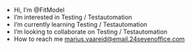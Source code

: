 -  Hi, I’m @FitModel
-  I’m interested in Testing / Testautomation
-  I’m currently learning Testing / Testautomation
-  I’m looking to collaborate on Testing / Testautomation
-  How to reach me marius.vaareid@email.24sevenoffice.com

<!---
FitModel/FitModel is a ✨ special ✨ repository because its `README.md` (this file) appears on your GitHub profile.
You can click the Preview link to take a look at your changes.
--->
